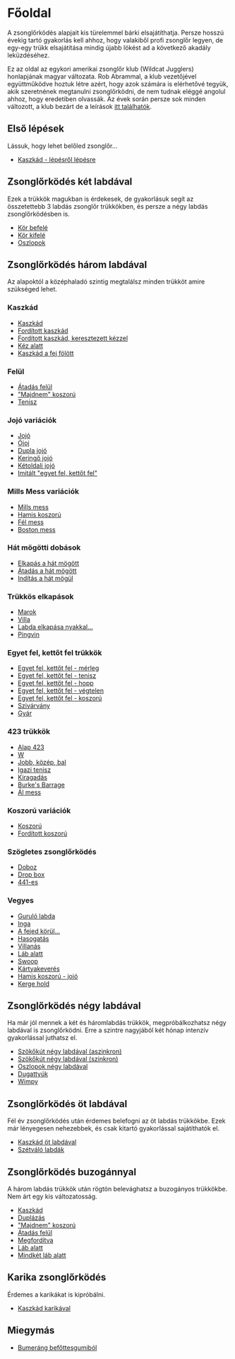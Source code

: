 # Főoldal

A zsonglőrködés alapjait kis türelemmel bárki elsajátíthatja. Persze hosszú évekig tartó gyakorlás kell ahhoz, hogy valakiből 
profi zsonglőr legyen, de egy-egy trükk elsajátítása mindig újabb lökést ad a következő akadály leküzdéséhez.

Ez az oldal az egykori amerikai zsonglőr klub (Wildcat Jugglers) honlapjának magyar változata. Rob Abrammal, a klub vezetőjével 
együttműködve hoztuk létre azért, hogy azok számára is elérhetővé tegyük, akik szeretnének megtanulni zsonglőrködni, de nem 
tudnak eléggé angolul ahhoz, hogy eredetiben olvassák. Az évek során persze sok minden változott, a klub bezárt de a 
leírások [itt találhatók](/site/en/README.md).

## Első lépések

Lássuk, hogy lehet belőled zsonglőr…

- [Kaszkád - lépésről lépésre](/site/hu/kaszkad-lepesrol-lepesre/README.md)

## Zsonglőrködés két labdával

Ezek a trükkök magukban is érdekesek, de gyakorlásuk segít az összetettebb 3 labdás zsonglőr trükkökben, és persze a négy 
labdás zsonglőrködésben is.

-  [Kör befelé](/site/hu/kor-befele/README.md)
-  [Kör kifelé](/site/hu/kor-kifele/README.md)
-  [Oszlopok](/site/hu/oszlopok/README.md)

## Zsonglőrködés három labdával

Az alapoktól a középhaladó szintig megtalálsz minden trükköt amire szükséged lehet.
### Kaszkád

-  [Kaszkád](/site/hu/kaszkad/README.md)
-  [Fordított kaszkád](/site/hu/forditott-kaszkad/README.md)
-  [Fordított kaszkád, keresztezett kézzel](/site/hu/forditott-kaszkad-keresztezett-kezzel/README.md)
-  [Kéz alatt](/site/hu/kez-alatt/README.md)
-  [Kaszkád a fej fölött](/site/hu/kaszkad-a-fej-folott/README.md)

### Felül

-  [Átadás felül](/site/hu/atadas-felul/README.md)
-  ["Majdnem" koszorú](/site/hu/majdnem-koszoru/README.md)
-  [Tenisz](/site/hu/tenisz/README.md)

### Jojó variációk

-  [Jojó](/site/hu/jojo/README.md)
-  [Ójoj](/site/hu/ojoj/README.md)
-  [Dupla jojó](/site/hu/dupla-jojo/README.md)
-  [Keringő jojó](/site/hu/keringo-jojo/README.md)
-  [Kétoldali jojó](/site/hu/ketoldali-jojo/README.md)
-  [Imitált "egyet fel, kettőt fel"](/site/hu/imitalt-egyet-fel-kettot-fel/README.md)

### Mills Mess variációk

-  [Mills mess](/site/hu/mills-mess/README.md)
-  [Hamis koszorú](/site/hu/hamis-koszoru/README.md)
-  [Fél mess](/site/hu/fel-mess/README.md)
-  [Boston mess](/site/hu/boston-mess/README.md)

### Hát mögötti dobások

-  [Elkapás a hát mögött](/site/hu/elkapas-a-hat-mogott/README.md)
-  [Átadás a hát mögött](/site/hu/atadas-a-hat-mogott/README.md)
-  [Indítás a hát mögül](/site/hu/inditas-a-hat-mogul/README.md)

### Trükkös elkapások

-  [Marok](/site/hu/marok/README.md)
-  [Villa](/site/hu/villa/README.md)
-  [Labda elkapása nyakkal…](/site/hu/labda-elkapasa-nyakkal/README.md)
-  [Pingvin](/site/hu/pingvin/README.md)

### Egyet fel, kettőt fel trükkök

-  [Egyet fel, kettőt fel - mérleg](/site/hu/egyet-fel-kettot-fel-merleg/README.md)
-  [Egyet fel, kettőt fel - tenisz](/site/hu/egyet-fel-kettot-fel-tenisz/README.md)
-  [Egyet fel, kettőt fel - hopp](/site/hu/egyet-fel-kettot-fel-hopp/README.md)
-  [Egyet fel, kettőt fel - végtelen](/site/hu/egyet-fel-kettot-fel-vegtelen/README.md)
-  [Egyet fel, kettőt fel - koszorú](/site/hu/egyet-fel-kettot-fel-koszoru/README.md)
-  [Szivárvány](/site/hu/szivarvany/README.md)
-  [Gyár](/site/hu/gyar/README.md)

### 423 trükkök

-  [Alap 423](/site/hu/alap-423/README.md)
-  [W](/site/hu/w/README.md)
-  [Jobb, közép, bal](/site/hu/jobb-kozep-bal/README.md)
-  [Igazi tenisz](/site/hu/igazi-tenisz/README.md)
-  [Kiragadás](/site/hu/kiragadas/README.md)
-  [Burke's Barrage](/site/hu/burkes-barrage/README.md)
-  [Ál mess](/site/hu/al-mess/README.md)

### Koszorú variációk

-  [Koszorú](/site/hu/koszoru/README.md)
-  [Fordított koszorú](/site/hu/forditott-koszoru/README.md)

### Szögletes zsonglőrködés

-  [Doboz](/site/hu/doboz/README.md)
-  [Drop box](/site/hu/drop-box/README.md)
-  [441-es](/site/hu/441-es/README.md)

### Vegyes

-  [Guruló labda](/site/hu/gurulo-labda/README.md)
-  [Inga](/site/hu/inga/README.md)
-  [A fejed körül…](/site/hu/a-fejed-korul/README.md)
-  [Hasogatás](/site/hu/hasogatas/README.md)
-  [Villanás](/site/hu/villanas/README.md)
-  [Láb alatt](/site/hu/lab-alatt/README.md)
-  [Swoop](/site/hu/swoop/README.md)
-  [Kártyakeverés](/site/hu/kartyakeveres/README.md)
-  [Hamis koszorú - jojó](/site/hu/hamis-koszoru-jojo/README.md)
-  [Kerge hold](/site/hu/kerge-hold/README.md)

## Zsonglőrködés négy labdával

Ha már jól mennek a két és háromlabdás trükkök, megpróbálkozhatsz négy labdával is zsonglőrködni. Erre a szintre nagyjából 
két hónap intenzív gyakorlással juthatsz el.
-  [Szökőkút négy labdával (aszinkron)](/site/hu/szokokut-negy-labdaval-aszinkron/README.md)
-  [Szökőkút négy labdával (szinkron)](/site/hu/szokokut-negy-labdaval-szinkron/README.md)
-  [Oszlopok négy labdával](/site/hu/oszlopok-negy-labdaval/README.md)
-  [Dugattyúk](/site/hu/dugattyuk/README.md)
-  [Wimpy](/site/hu/wimpy/README.md)

## Zsonglőrködés öt labdával

Fél év zsonglőrködés után érdemes belefogni az öt labdás trükkökbe. Ezek már lényegesen nehezebbek, és csak kitartó gyakorlással 
sajátíthatók el.
-  [Kaszkád öt labdával](/site/hu/kaszkad-ot-labdaval/README.md)
-  [Szétváló labdák](/site/hu/szetvalo-labdak/README.md)

## Zsonglőrködés buzogánnyal

A három labdás trükkök után rögtön belevághatsz a buzogányos trükkökbe. Nem árt egy kis változatosság.
-  [Kaszkád](/site/hu/kaszkad-2/README.md)
-  [Duplázás](/site/hu/duplazas/README.md)
-  ["Majdnem" koszorú](/site/hu/majdnem-koszoru-2/README.md)
-  [Átadás felül](/site/hu/atadas-felul-2/README.md)
-  [Megfordítva](/site/hu/megforditva/README.md)
-  [Láb alatt](/site/hu/lab-alatt-2/README.md)
-  [Mindkét láb alatt](/site/hu/mindket-lab-alatt/README.md)

## Karika zsonglőrködés

Érdemes a karikákat is kipróbálni.
-  [Kaszkád karikával](/site/hu/kaszkad-karikaval/README.md)

## Miegymás

-  [Bumeráng befőttesgumiból](/site/hu/bumerang-befottesgumibol/README.md)

